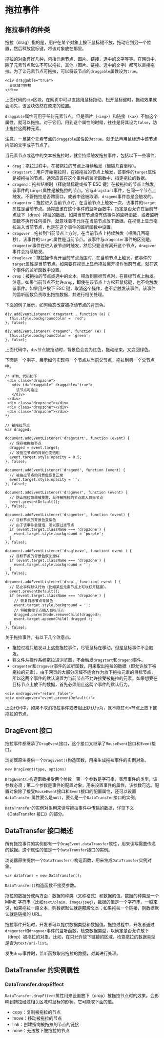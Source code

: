 # 拖拉事件

## 拖拉事件的种类

拖拉（drag）指的是，用户在某个对象上按下鼠标键不放，拖动它到另一个位置，然后释放鼠标键，将该对象放在那里。

拖拉的对象有好几种，包括元素节点、图片、链接、选中的文字等等。在网页中，除了元素节点默认不可以拖拉，其他（图片、链接、选中的文字）都可以直接拖拉。为了让元素节点可拖拉，可以将该节点的`draggable`属性设为`true`。

```
<div draggable="true">
  此区域可拖拉
</div>
```

上面代码的`div`区块，在网页中可以直接用鼠标拖动。松开鼠标键时，拖动效果就会消失，该区块依然在原来的位置。

`draggable`属性可用于任何元素节点，但是图片（`<img>`）和链接（`<a>`）不加这个属性，就可以拖拉。对于它们，用到这个属性的时候，往往是将其设为`false`，防止拖拉这两种元素。

注意，一旦某个元素节点的`draggable`属性设为`true`，就无法再用鼠标选中该节点内部的文字或子节点了。

当元素节点或选中的文本被拖拉时，就会持续触发拖拉事件，包括以下一些事件。

- `drag`：拖拉过程中，在被拖拉的节点上持续触发（相隔几百毫秒）。
- `dragstart`：用户开始拖拉时，在被拖拉的节点上触发，该事件的`target`属性是被拖拉的节点。通常应该在这个事件的监听函数中，指定拖拉的数据。
- `dragend`：拖拉结束时（释放鼠标键或按下 ESC 键）在被拖拉的节点上触发，该事件的`target`属性是被拖拉的节点。它与`dragstart`事件，在同一个节点上触发。不管拖拉是否跨窗口，或者中途被取消，`dragend`事件总是会触发的。
- `dragenter`：拖拉进入当前节点时，在当前节点上触发一次，该事件的`target`属性是当前节点。通常应该在这个事件的监听函数中，指定是否允许在当前节点放下（drop）拖拉的数据。如果当前节点没有该事件的监听函数，或者监听函数不执行任何操作，就意味着不允许在当前节点放下数据。在视觉上显示拖拉进入当前节点，也是在这个事件的监听函数中设置。
- `dragover`：拖拉到当前节点上方时，在当前节点上持续触发（相隔几百毫秒），该事件的`target`属性是当前节点。该事件与`dragenter`事件的区别是，`dragenter`事件在进入该节点时触发，然后只要没有离开这个节点，`dragover`事件会持续触发。
- `dragleave`：拖拉操作离开当前节点范围时，在当前节点上触发，该事件的`target`属性是当前节点。如果要在视觉上显示拖拉离开操作当前节点，就在这个事件的监听函数中设置。
- `drop`：被拖拉的节点或选中的文本，释放到目标节点时，在目标节点上触发。注意，如果当前节点不允许`drop`，即使在该节点上方松开鼠标键，也不会触发该事件。如果用户按下 ESC 键，取消这个操作，也不会触发该事件。该事件的监听函数负责取出拖拉数据，并进行相关处理。

下面的例子展示，如何动态改变被拖动节点的背景色。

```
div.addEventListener('dragstart', function (e) {
  this.style.backgroundColor = 'red';
}, false);

div.addEventListener('dragend', function (e) {
  this.style.backgroundColor = 'green';
}, false);
```

上面代码中，`div`节点被拖动时，背景色会变为红色，拖动结束，又变回绿色。

下面是一个例子，展示如何实现将一个节点从当前父节点，拖拉到另一个父节点中。

```
/* HTML 代码如下
 <div class="dropzone">
   <div id="draggable" draggable="true">
     该节点可拖拉
   </div>
 </div>
 <div class="dropzone"></div>
 <div class="dropzone"></div>
 <div class="dropzone"></div>
*/

// 被拖拉节点
var dragged;

document.addEventListener('dragstart', function (event) {
  // 保存被拖拉节点
  dragged = event.target;
  // 被拖拉节点的背景色变透明
  event.target.style.opacity = 0.5;
}, false);

document.addEventListener('dragend', function (event) {
  // 被拖拉节点的背景色恢复正常
  event.target.style.opacity = '';
}, false);

document.addEventListener('dragover', function (event) {
  // 防止拖拉效果被重置，允许被拖拉的节点放入目标节点
  event.preventDefault();
}, false);

document.addEventListener('dragenter', function (event) {
  // 目标节点的背景色变紫色
  // 由于该事件会冒泡，所以要过滤节点
  if (event.target.className === 'dropzone') {
    event.target.style.background = 'purple';
  }
}, false);

document.addEventListener('dragleave', function( event ) {
  // 目标节点的背景色恢复原样
  if (event.target.className === 'dropzone') {
    event.target.style.background = '';
  }
}, false);

document.addEventListener('drop', function( event ) {
  // 防止事件默认行为（比如某些元素节点上可以打开链接），
  event.preventDefault();
  if (event.target.className === 'dropzone') {
    // 恢复目标节点背景色
    event.target.style.background = '';
    // 将被拖拉节点插入目标节点
    dragged.parentNode.removeChild(dragged);
    event.target.appendChild( dragged );
  }
}, false);
```

关于拖拉事件，有以下几个注意点。

- 拖拉过程只触发以上这些拖拉事件，尽管鼠标在移动，但是鼠标事件不会触发。
- 将文件从操作系统拖拉进浏览器，不会触发`dragstart`和`dragend`事件。
- `dragenter`和`dragover`事件的监听函数，用来取出拖拉的数据（即允许放下被拖拉的元素）。由于网页的大部分区域不适合作为放下拖拉元素的目标节点，所以这两个事件的默认设置为当前节点不允许接受被拖拉的元素。如果想要在目标节点上放下的数据，首先必须阻止这两个事件的默认行为。

```
<div ondragover="return false">
<div ondragover="event.preventDefault()">
```

上面代码中，如果不取消拖拉事件或者阻止默认行为，就不能在`div`节点上放下被拖拉的节点。

## DragEvent 接口

拖拉事件都继承了`DragEvent`接口，这个接口又继承了`MouseEvent`接口和`Event`接口。

浏览器原生提供一个`DragEvent()`构造函数，用来生成拖拉事件的实例对象。

```
new DragEvent(type, options)
```

`DragEvent()`构造函数接受两个参数，第一个参数是字符串，表示事件的类型，该参数必须；第二个参数是事件的配置对象，用来设置事件的属性，该参数可选。配置对象除了接受`MouseEvent`接口和`Event`接口的配置属性，还可以设置`dataTransfer`属性要么是`null`，要么是一个`DataTransfer`接口的实例。

`DataTransfer`的实例对象用来读写拖拉事件中传输的数据，详见下文《DataTransfer 接口》的部分。

## DataTransfer 接口概述

所有拖拉事件的实例都有一个`DragEvent.dataTransfer`属性，用来读写需要传递的数据。这个属性的值是一个`DataTransfer`接口的实例。

浏览器原生提供一个`DataTransfer()`构造函数，用来生成`DataTransfer`实例对象。

```
var dataTrans = new DataTransfer();
```

`DataTransfer()`构造函数不接受参数。

拖拉的数据分成两方面：数据的种类（又称格式）和数据的值。数据的种类是一个 MIME 字符串（比如`text/plain`、`image/jpeg`），数据的值是一个字符串。一般来说，如果拖拉一段文本，则数据默认就是那段文本；如果拖拉一个链接，则数据默认就是链接的 URL。

拖拉事件开始时，开发者可以提供数据类型和数据值。拖拉过程中，开发者通过`dragenter`和`dragover`事件的监听函数，检查数据类型，以确定是否允许放下（drop）被拖拉的对象。比如，在只允许放下链接的区域，检查拖拉的数据类型是否为`text/uri-list`。

发生`drop`事件时，监听函数取出拖拉的数据，对其进行处理。

## DataTransfer 的实例属性

### DataTransfer.dropEffect

`DataTransfer.dropEffect`属性用来设置放下（drop）被拖拉节点时的效果，会影响到拖拉经过相关区域时鼠标的形状。它可能取下面的值。

- copy：复制被拖拉的节点
- move：移动被拖拉的节点
- link：创建指向被拖拉的节点的链接
- none：无法放下被拖拉的节点